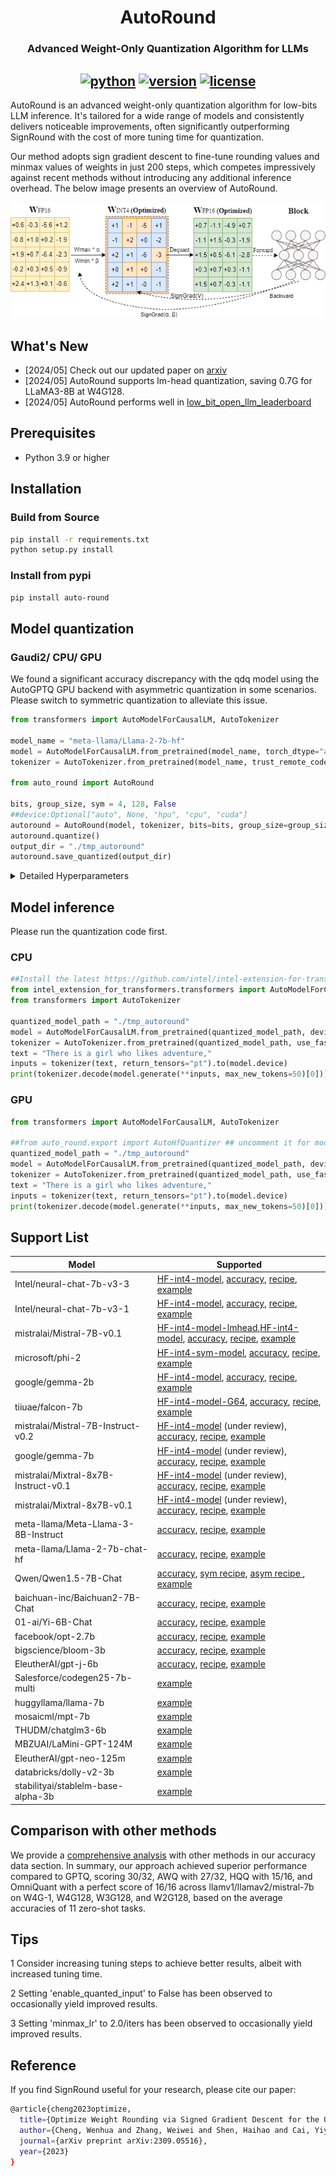 <div align="center">

AutoRound
===========================
<h3> Advanced Weight-Only Quantization Algorithm for LLMs</h3>

[![python](https://img.shields.io/badge/python-3.8%2B-blue)](https://github.com/intel/auto-round)
[![version](https://img.shields.io/badge/release-0.1-green)](https://github.com/intel/auto-round)
[![license](https://img.shields.io/badge/license-Apache%202-blue)](https://github.com/intel/auto-round/blob/main/LICENSE)
---
<div align="left">

AutoRound is an advanced weight-only quantization algorithm for low-bits LLM inference. It's tailored for a wide range
of models and consistently delivers noticeable improvements, often significantly outperforming SignRound with the cost
of more tuning time for quantization.

Our method adopts sign gradient descent to fine-tune rounding values and minmax values of weights in just 200 steps,
which competes impressively against recent methods without introducing any additional inference overhead. The below
image presents an overview of AutoRound.

<div align="center">

![](docs/imgs/autoround_overview.png)

<div align="left">

## What's New

* [2024/05] Check out our updated paper on [arxiv](https://arxiv.org/pdf/2309.05516v4)
* [2024/05] AutoRound supports lm-head quantization, saving 0.7G for LLaMA3-8B at W4G128.
* [2024/05] AutoRound performs well
  in [low_bit_open_llm_leaderboard](https://huggingface.co/spaces/Intel/low_bit_open_llm_leaderboard)

## Prerequisites

- Python 3.9 or higher

## Installation

### Build from Source

```bash
pip install -r requirements.txt
python setup.py install
```

### Install from pypi

```bash
pip install auto-round
```

## Model quantization

### Gaudi2/ CPU/ GPU

We found a significant accuracy discrepancy with the qdq model using the AutoGPTQ GPU backend with asymmetric
quantization in some scenarios. Please switch to symmetric quantization to alleviate this issue.

```python
from transformers import AutoModelForCausalLM, AutoTokenizer

model_name = "meta-llama/Llama-2-7b-hf"
model = AutoModelForCausalLM.from_pretrained(model_name, torch_dtype="auto", trust_remote_code=True)
tokenizer = AutoTokenizer.from_pretrained(model_name, trust_remote_code=True)

from auto_round import AutoRound

bits, group_size, sym = 4, 128, False
##device:Optional["auto", None, "hpu", "cpu", "cuda"]
autoround = AutoRound(model, tokenizer, bits=bits, group_size=group_size, sym=sym, device=None)
autoround.quantize()
output_dir = "./tmp_autoround"
autoround.save_quantized(output_dir)
```

<details>
  <summary>Detailed Hyperparameters</summary>

- `model`: The PyTorch model to be quantized.

- `tokenizer`: An optional tokenizer for processing input data. If none, a dataset must be provided.

- `bits (int)`: Number of bits for quantization (default is 4).

- `group_size (int)`: Size of the quantization group (default is 128).

- `sym (bool)`: Whether to use symmetric quantization (default is False).

- `enable_quanted_input (bool)`: Whether to use the output of the previous quantized block as the input for the current
  block for tuning (default is True).

- `enable_minmax_tuning (bool)`: Whether to enable weight min-max tuning (default is True).

- `iters (int)`: Number of tuning iterations (default is 200).

- `lr (float)`: The learning rate for rounding value (default is None, it will be set to 1.0/iters automatically).

- `minmax_lr (float)`: The learning rate for min-max tuning (default is None, it will be set to lr automatically).

- `n_samples (int)`: Number of samples for tuning (default is 512).

- `seqlen (int)`: Data length of the sequence for tuning (default is 2048).

- `batch_size (int)`: Batch size for training (default is 8).

- `scale_dtype (str)`: The data type of quantization scale to be used (default is "float16"), different kernels have
  different choices.

- `amp (bool)`: Whether to use automatic mixed precision (default is True).

- `n_blocks (int)`: Packing several blocks as one for tuning together (default is 1).

- `gradient_accumulate_steps (int)`: Number of gradient accumulation steps (default is 1).

- `low_gpu_mem_usage (bool)`: Whether to save GPU memory at the cost of ~20% more tuning time (default is True).

- `dataset Union[str, list, tuple, torch.utils.data.DataLoader]`: The dataset name for tuning (default is "
  NeelNanda/pile-10k"). Local json file and combination of datasets have been supported, e.g. "
  ./tmp.json,NeelNanda/pile-10k:train, mbpp:train+validation+test"

- `weight_config (dict)`: Configuration for weight quantization (default is an empty dictionary), mainly for mixed bits
  or mixed precision.

- `device`: The device to be used for tuning. The default is set to 'auto', allowing for automatic detection.

</details>

## Model inference

Please run the quantization code first.

### CPU

```python
##Install the latest https://github.com/intel/intel-extension-for-transformers from source first.
from intel_extension_for_transformers.transformers import AutoModelForCausalLM
from transformers import AutoTokenizer

quantized_model_path = "./tmp_autoround"
model = AutoModelForCausalLM.from_pretrained(quantized_model_path, device_map="auto", trust_remote_code=True)
tokenizer = AutoTokenizer.from_pretrained(quantized_model_path, use_fast=True)
text = "There is a girl who likes adventure,"
inputs = tokenizer(text, return_tensors="pt").to(model.device)
print(tokenizer.decode(model.generate(**inputs, max_new_tokens=50)[0]))
```

### GPU

```python
from transformers import AutoModelForCausalLM, AutoTokenizer

##from auto_round.export import AutoHfQuantizer ## uncomment it for models with quantized lm-head
quantized_model_path = "./tmp_autoround"
model = AutoModelForCausalLM.from_pretrained(quantized_model_path, device_map="auto", trust_remote_code=True)
tokenizer = AutoTokenizer.from_pretrained(quantized_model_path, use_fast=True)
text = "There is a girl who likes adventure,"
inputs = tokenizer(text, return_tensors="pt").to(model.device)
print(tokenizer.decode(model.generate(**inputs, max_new_tokens=50)[0]))
```

## Support List

| Model                                | Supported                                                                                                                                                                                                                                                                                                           |
|--------------------------------------|---------------------------------------------------------------------------------------------------------------------------------------------------------------------------------------------------------------------------------------------------------------------------------------------------------------------|
| Intel/neural-chat-7b-v3-3            | [HF-int4-model](https://huggingface.co/Intel/neural-chat-7b-v3-3-int4-inc), [accuracy](./docs/neural-chat-7b-v3-3-acc.md), [recipe](./examples/language-modeling/scripts/neural-chat-7b-v3-3.sh), [example](./examples/language-modeling/)                                                                          |
| Intel/neural-chat-7b-v3-1            | [HF-int4-model](https://huggingface.co/Intel/neural-chat-7b-v3-1-int4-inc), [accuracy](./docs/neural-chat-7b-v3-1-acc.md), [recipe](./examples/language-modeling/scripts/neural-chat-7b-v3-1.sh), [example](./examples/language-modeling/)                                                                          |
| mistralai/Mistral-7B-v0.1            | [HF-int4-model-lmhead](https://huggingface.co/Intel/Mistral-7B-v0.1-int4-inc-lmhead),[HF-int4-model](https://huggingface.co/Intel/Mistral-7B-v0.1-int4-inc), [accuracy](./docs/Mistral-7B-v0.1-acc.md), [recipe](./examples/language-modeling/scripts/Mistral-7B-v0.1.sh), [example](./examples/language-modeling/) |
| microsoft/phi-2                      | [HF-int4-sym-model](https://huggingface.co/Intel/phi-2-int4-inc), [accuracy](./docs/phi-2-acc.md), [recipe](./examples/language-modeling/scripts/phi-2.sh), [example](./examples/language-modeling/)                                                                                                                
| google/gemma-2b                      | [HF-int4-model](https://huggingface.co/Intel/gemma-2b-int4-inc), [accuracy](./docs/gemma-2b-acc.md), [recipe](./examples/language-modeling/scripts/gemma-2b.sh),  [example](./examples/language-modeling/)                                                                                                          
| tiiuae/falcon-7b                     | [HF-int4-model-G64](https://huggingface.co/Intel/falcon-7b-int4-inc), [accuracy](./docs/falcon-7b-acc.md), [recipe](./examples/language-modeling/scripts/falcon-7b.sh), [example](./examples/language-modeling/)                                                                                                    |
| mistralai/Mistral-7B-Instruct-v0.2   | [HF-int4-model](https://huggingface.co/Intel/Mistral-7B-Instruct-v0.2-int4-inc) (under review), [accuracy](./docs/Mistral-7B-Instruct-v0.2-acc.md), [recipe](./examples/language-modeling/scripts/Mistral-7B-Instruct-v0.2.sh),  [example](./examples/language-modeling/)                                           |
| google/gemma-7b                      | [HF-int4-model](https://huggingface.co/Intel/gemma-7b-int4-inc) (under review), [accuracy](./docs/gemma-7b-acc.md), [recipe](./examples/language-modeling/scripts/gemma-7b.sh),  [example](./examples/language-modeling/)                                                                                           |
| mistralai/Mixtral-8x7B-Instruct-v0.1 | [HF-int4-model](https://huggingface.co/Intel/Mixtral-8x7B-Instruct-v0.1-int4-inc) (under review), [accuracy](./docs/Mixtral-8x7B-Instruct-v0.1-acc.md), [recipe](./examples/language-modeling/scripts/Mixtral-8x7B-Instruct-v0.1.sh),  [example](./examples/language-modeling/)                                     |
| mistralai/Mixtral-8x7B-v0.1          | [HF-int4-model](https://huggingface.co/Intel/Mixtral-8x7B-v0.1-int4-inc) (under review), [accuracy](./docs/Mixtral-8x7B-v0.1-acc.md), [recipe](./examples/language-modeling/scripts/Mixtral-8x7B-v0.1.sh), [example](./examples/language-modeling/)                                                                 |
| meta-llama/Meta-Llama-3-8B-Instruct  | [accuracy](./docs/Meta-Llama-3-8B-Instruct-acc.md), [recipe](./examples/language-modeling/scripts/Meta-Llama-3-8B-Instruct.sh), [example](./examples/language-modeling/)                                                                                                                                            |
| meta-llama/Llama-2-7b-chat-hf        | [accuracy](./docs/Llama-2-7b-chat-hf-acc.md), [recipe](./examples/language-modeling/scripts/Llama-2-7b-chat-hf.sh), [example](./examples/language-modeling/)                                                                                                                                                        |
| Qwen/Qwen1.5-7B-Chat                 | [accuracy](./docs/Qwen1.5-7B-Chat-acc.md), [sym recipe](./examples/language-modeling/scripts/Qwen1.5-7B-Chat-sym.sh), [asym recipe ](./examples/language-modeling/scripts/Qwen1.5-7B-Chat-asym.sh), [example](./examples/language-modeling/)                                                                        |
| baichuan-inc/Baichuan2-7B-Chat       | [accuracy](./docs/baichuan2-7b-chat-acc.md), [recipe](./examples/language-modeling/scripts/baichuan2-7b-chat.sh), [example](./examples/language-modeling/)                                                                                                                                                          |
| 01-ai/Yi-6B-Chat                     | [accuracy](./docs/Yi-6B-Chat-acc.md), [recipe](./examples/language-modeling/scripts/Yi-6B-Chat.sh), [example](./examples/language-modeling/)                                                                                                                                                                        |
| facebook/opt-2.7b                    | [accuracy](./docs/opt-2.7b-acc.md), [recipe](./examples/language-modeling/scripts/opt-2.7b.sh), [example](./examples/language-modeling/)                                                                                                                                                                            |
| bigscience/bloom-3b                  | [accuracy](./docs/bloom-3B-acc.md), [recipe](./examples/language-modeling/scripts/bloom-3b.sh), [example](./examples/language-modeling/)                                                                                                                                                                            |
| EleutherAI/gpt-j-6b                  | [accuracy](./docs/gpt-j-6B-acc.md), [recipe](./examples/language-modeling/scripts/gpt-j-6b.sh), [example](./examples/language-modeling/)                                                                                                                                                                            |
| Salesforce/codegen25-7b-multi        | [example](./examples/language-modeling/)                                                                                                                                                                                                                                                                            |
| huggyllama/llama-7b                  | [example](./examples/language-modeling/)                                                                                                                                                                                                                                                                            |
| mosaicml/mpt-7b                      | [example](./examples/language-modeling/)                                                                                                                                                                                                                                                                            |
| THUDM/chatglm3-6b                    | [example](./examples/language-modeling/)                                                                                                                                                                                                                                                                            |
| MBZUAI/LaMini-GPT-124M               | [example](./examples/language-modeling/)                                                                                                                                                                                                                                                                            |
| EleutherAI/gpt-neo-125m              | [example](./examples/language-modeling/)                                                                                                                                                                                                                                                                            |
| databricks/dolly-v2-3b               | [example](./examples/language-modeling/)                                                                                                                                                                                                                                                                            |
| stabilityai/stablelm-base-alpha-3b   | [example](./examples/language-modeling/)                                                                                                                                                                                                                                                                            

## Comparison with other methods

We provide a [comprehensive analysis](docs/acc.md) with other methods in our accuracy data section. In summary, our
approach achieved superior performance compared to GPTQ, scoring 30/32, AWQ with 27/32, HQQ with 15/16, and OmniQuant
with a perfect score of 16/16 across llamv1/llamav2/mistral-7b on W4G-1, W4G128, W3G128, and W2G128, based on the
average accuracies of 11 zero-shot tasks.

## Tips

1 Consider increasing tuning steps to achieve better results, albeit with increased tuning time.

2 Setting 'enable_quanted_input' to False has been observed to occasionally yield improved results.

3 Setting 'minmax_lr' to 2.0/iters has been observed to occasionally yield improved results.

## Reference

If you find SignRound useful for your research, please cite our paper:

```bash
@article{cheng2023optimize,
  title={Optimize Weight Rounding via Signed Gradient Descent for the Quantization of LLMs},
  author={Cheng, Wenhua and Zhang, Weiwei and Shen, Haihao and Cai, Yiyang and He, Xin and Lv, Kaokao and Liu, Yi},
  journal={arXiv preprint arXiv:2309.05516},
  year={2023}
}
```
